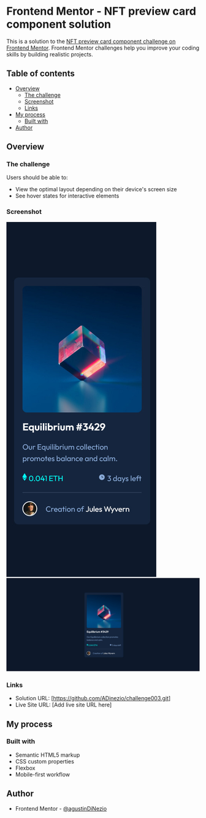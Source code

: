 # Frontend Mentor - NFT preview card component solution

This is a solution to the [NFT preview card component challenge on Frontend Mentor](https://www.frontendmentor.io/challenges/nft-preview-card-component-SbdUL_w0U). Frontend Mentor challenges help you improve your coding skills by building realistic projects.

## Table of contents

- [Overview](#overview)
  - [The challenge](#the-challenge)
  - [Screenshot](#screenshot)
  - [Links](#links)
- [My process](#my-process)
  - [Built with](#built-with)
- [Author](#author)

## Overview

### The challenge

Users should be able to:

- View the optimal layout depending on their device's screen size
- See hover states for interactive elements

### Screenshot

![@mobile](/images/screenshot-mobile.jpeg)
![@desktop](/images/screenshot-desktop.jpeg)

### Links

- Solution URL: [https://github.com/ADinezio/challenge003.git]
- Live Site URL: [Add live site URL here]

## My process

### Built with

- Semantic HTML5 markup
- CSS custom properties
- Flexbox
- Mobile-first workflow

## Author

- Frontend Mentor - [@agustinDiNezio](https://www.frontendmentor.io/profile/ADinezio)
